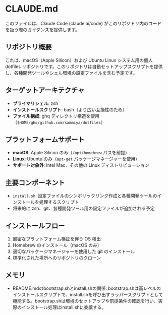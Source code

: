 # CLAUDE.md

このファイルは、Claude Code (claude.ai/code) がこのリポジトリ内のコードを扱う際のガイダンスを提供します。

## リポジトリ概要

これは、macOS（Apple Silicon）および Ubuntu Linux システム用の個人 dotfiles リポジトリです。このリポジトリは自動セットアップスクリプトを提供し、各種開発ツールやシェル環境の設定ファイルを含む予定です。

## ターゲットアーキテクチャ

- **プライマリシェル**: zsh
- **インストールスクリプト**: bash（より広い互換性のため）
- **ファイル構成**: ghq ディレクトリ構造を使用（`$HOME/ghq/github.com/sammiya/dotfiles`）

## プラットフォームサポート

- **macOS**: Apple Silicon のみ（`/opt/homebrew` パスを前提）
- **Linux**: Ubuntu のみ（`apt-get` パッケージマネージャーを使用）
- **サポート対象外**: Intel Mac、その他の Linux ディストリビューション

## 主要コンポーネント

- `install.sh`: 設定ファイルのシンボリックリンク作成と各種開発ツールのインストールを処理するスクリプト
- 将来的に zsh、git、各種開発ツール用の設定ファイルが追加される予定

## インストールフロー

1. 厳密なプラットフォーム検証を伴う OS 検出
2. Homebrew のインストール（macOS のみ）
3. 適切なパッケージマネージャーを使用した git のインストール
4. 標準化された場所へのリポジトリのクローン

## メモリ

- README.mdのbootstrap.shとinstall.shの関係: bootstrap.shは高レベルのインストールスクリプトで、install.shを呼び出すラッパースクリプトとして機能する。bootstrap.shは環境のセットアップや前提条件の確認を行い、実際のインストール処理はinstall.shに委譲する。